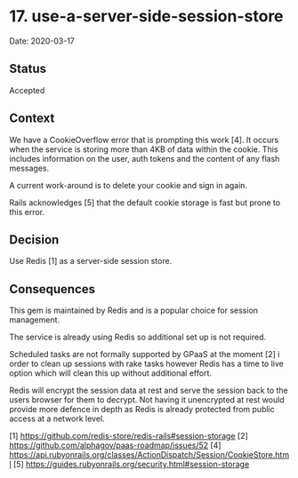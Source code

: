 # 17. use-a-server-side-session-store

Date: 2020-03-17

## Status

Accepted

## Context

We have a CookieOverflow error that is prompting this work [4]. It occurs when the service is storing more than 4KB of data within the cookie. This includes information on the user, auth tokens and the content of any flash messages.

A current work-around is to delete your cookie and sign in again.

Rails acknowledges [5] that the default cookie storage is fast but prone to this error.

## Decision

Use Redis [1] as a server-side session store.

## Consequences

This gem is maintained by Redis and is a popular choice for session management.

The service is already using Redis so additional set up is not required.

Scheduled tasks are not formally supported by GPaaS at the moment [2] i order to clean up sessions with rake tasks however Redis has a time to live option which will clean this up without additional effort.

Redis will encrypt the session data at rest and serve the session back to the users browser for them to decrypt. Not having it unencrypted at rest would provide more defence in depth as Redis is already protected from public access at a network level.

[1] https://github.com/redis-store/redis-rails#session-storage
[2] https://github.com/alphagov/paas-roadmap/issues/52
[4] https://api.rubyonrails.org/classes/ActionDispatch/Session/CookieStore.html
[5] https://guides.rubyonrails.org/security.html#session-storage
